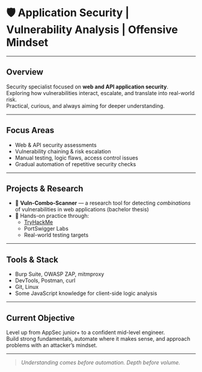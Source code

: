 # 🛡️ Application Security | Vulnerability Analysis | Offensive Mindset

---

## Overview

Security specialist focused on **web and API application security**.  
Exploring how vulnerabilities interact, escalate, and translate into real-world risk.  
Practical, curious, and always aiming for deeper understanding.

---

## Focus Areas

- Web & API security assessments  
- Vulnerability chaining & risk escalation  
- Manual testing, logic flaws, access control issues  
- Gradual automation of repetitive security checks

---

## Projects & Research

- 🧪 **Vuln-Combo-Scanner** — a research tool for detecting *combinations* of vulnerabilities in web applications (bachelor thesis)
- 🔬 Hands-on practice through:
  - [TryHackMe](https://tryhackme.com/p/z5hrc)
  - PortSwigger Labs
  - Real-world testing targets

---

## Tools & Stack

- Burp Suite, OWASP ZAP, mitmproxy  
- DevTools, Postman, curl  
- Git, Linux
- Some JavaScript knowledge for client-side logic analysis

---

## Current Objective

Level up from AppSec junior+ to a confident mid-level engineer.  
Build strong fundamentals, automate where it makes sense, and approach problems with an attacker’s mindset.

---

> _Understanding comes before automation. Depth before volume._
